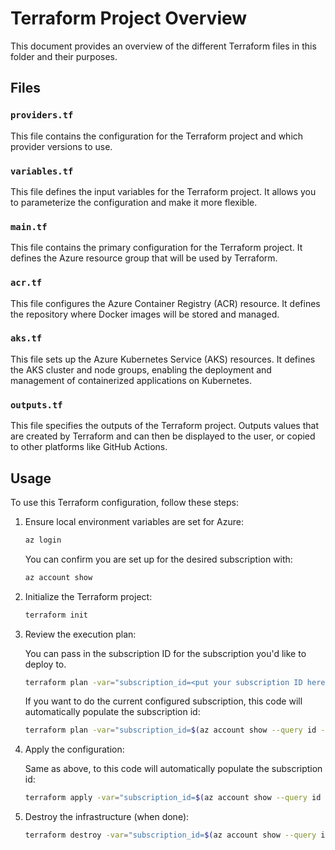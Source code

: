 # Terraform Project Overview

This document provides an overview of the different Terraform files in this folder and their purposes.

## Files

### `providers.tf`

This file contains the configuration for the Terraform project and which provider versions to use.

### `variables.tf`

This file defines the input variables for the Terraform project. It allows you to parameterize the configuration and make it more flexible.

### `main.tf`

This file contains the primary configuration for the Terraform project. It defines the Azure resource group that will be used by Terraform.

### `acr.tf`

This file configures the Azure Container Registry (ACR) resource. It defines the repository where Docker images will be stored and managed.

### `aks.tf`

This file sets up the Azure Kubernetes Service (AKS) resources. It defines the AKS cluster and node groups, enabling the deployment and management of containerized applications on Kubernetes.

### `outputs.tf`

This file specifies the outputs of the Terraform project. Outputs values that are created by Terraform and can then be displayed to the user, or copied to other platforms like GitHub Actions.

## Usage

To use this Terraform configuration, follow these steps:

1. Ensure local environment variables are set for Azure:

    ```sh
    az login
    ```

    You can confirm you are set up for the desired subscription with:

    ```sh
    az account show
    ```

1. Initialize the Terraform project:

    ```sh
    terraform init
    ```

1. Review the execution plan:

    You can pass in the subscription ID for the subscription you'd like to deploy to.

    ```sh
    terraform plan -var="subscription_id=<put your subscription ID here>"
    ```

    If you want to do the current configured subscription, this code will automatically populate the subscription id:

    ```sh
    terraform plan -var="subscription_id=$(az account show --query id --output tsv)"
    ```

1. Apply the configuration:

    Same as above, to this code will automatically populate the subscription id:

    ```sh
    terraform apply -var="subscription_id=$(az account show --query id --output tsv)"
    ```

1. Destroy the infrastructure (when done):

    ```sh
    terraform destroy -var="subscription_id=$(az account show --query id --output tsv)"
    ```
